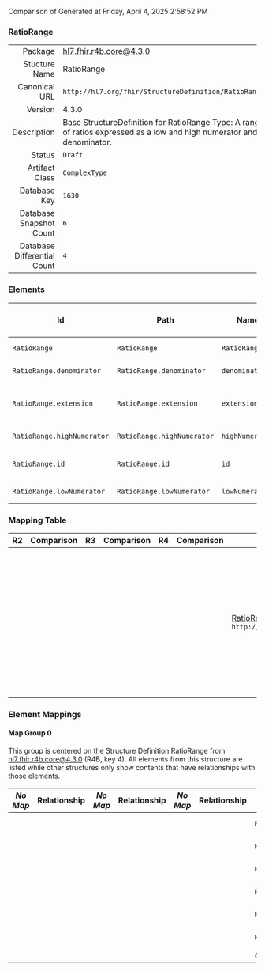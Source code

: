 Comparison of 
Generated at Friday, April 4, 2025 2:58:52 PM

### RatioRange

|      |     |
| ---: | --- |
| Package | hl7.fhir.r4b.core@4.3.0 |
| Stucture Name | RatioRange |
| Canonical URL | `http://hl7.org/fhir/StructureDefinition/RatioRange` |
| Version | 4.3.0 |
| Description | Base StructureDefinition for RatioRange Type: A range of ratios expressed as a low and high numerator and a denominator. |
| Status | `Draft` |
| Artifact Class | `ComplexType` |
| Database Key | `1630` |
| Database Snapshot Count | `6` |
| Database Differential Count | `4` |

### Elements

| Id | Path | Name | Base Path | Short | Cardinality | Collated Type | Binding Strength | Binding Value Set |
| -- | ---- | ---- | --------- | ----- | ----------- | ------------- | ---------------- | ----------------- |
| `RatioRange` | `RatioRange` | `RatioRange` | RatioRange | Range of ratio values | 0..* | RatioRange |  |  |
| `RatioRange.denominator` | `RatioRange.denominator` | `denominator` | RatioRange.denominator | Denominator value | 0..1 | Quantity[http://hl7.org/fhir/StructureDefinition/SimpleQuantity] |  |  |
| `RatioRange.extension` | `RatioRange.extension` | `extension` | Element.extension | Additional content defined by implementations | 0..* | Extension |  |  |
| `RatioRange.highNumerator` | `RatioRange.highNumerator` | `highNumerator` | RatioRange.highNumerator | High Numerator limit | 0..1 | Quantity[http://hl7.org/fhir/StructureDefinition/SimpleQuantity] |  |  |
| `RatioRange.id` | `RatioRange.id` | `id` | Element.id | Unique id for inter-element referencing | 0..1 | id |  |  |
| `RatioRange.lowNumerator` | `RatioRange.lowNumerator` | `lowNumerator` | RatioRange.lowNumerator | Low Numerator limit | 0..1 | Quantity[http://hl7.org/fhir/StructureDefinition/SimpleQuantity] |  |  |
### Mapping Table

| R2 | Comparison | R3 | Comparison | R4 | Comparison | R4B | Comparison | R5
| --- | --- | --- | --- | --- | --- | --- | --- | ---
| | | | | | | [RatioRange](/docs/R4B/ComplexTypes/RatioRange.md)<br/> `http://hl7.org/fhir/StructureDefinition/RatioRange\|4.3.0` | →→→→→→→<br/>`Equivalent`<br/>- DBKey: `918`<br/>- Reviewed: `n/a`<br/>- By: `n/a`<br/>→→→→→→→<hr/>←←←←←←←<br/>`Equivalent`<br/>- DBKey: `1147`<br/>- Reviewed: `n/a`<br/>- By: `n/a`<br/>←←←←←←←| [RatioRange](/docs/R5/ComplexTypes/RatioRange.md)<br/> `http://hl7.org/fhir/StructureDefinition/RatioRange\|5.0.0` 

### Element Mappings


#### Map Group 0

This group is centered on the Structure Definition RatioRange from hl7.fhir.r4b.core@4.3.0 (R4B, key 4).
All elements from this structure are listed while other structures only show contents that have relationships with those elements.

| *No Map* | Relationship | *No Map* | Relationship | *No Map* | Relationship | R4B RatioRange| Relationship | [R5 RatioRange](/docs/R5/ComplexTypes/RatioRange.md)
| --- | --- | --- | --- | --- | --- | --- | --- | ---
| | | | | | | **`RatioRange`**| _Equivalent_<br/>(36273/36274)| `RatioRange`
| | | | | | | **`RatioRange.id`**| _Equivalent_<br/>(36275/36276)| `RatioRange.id`
| | | | | | | **`RatioRange.extension`**| _Equivalent_<br/>(36277/36278)| `RatioRange.extension`
| | | | | | | **`RatioRange.lowNumerator`**| _Equivalent_<br/>(36279/36280)| `RatioRange.lowNumerator`
| | | | | | | **`RatioRange.highNumerator`**| _Equivalent_<br/>(36281/36282)| `RatioRange.highNumerator`
| | | | | | | **`RatioRange.denominator`**| _Equivalent_<br/>(36283/36284)| `RatioRange.denominator`
| | | | | | | *6 of 6 elements used* | | *6 of 6 elements used* 

